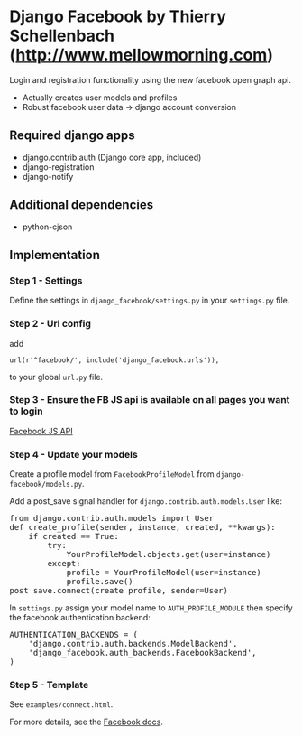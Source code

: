 # Django Facebook by Thierry Schellenbach (http://www.mellowmorning.com)

Login and registration functionality using the new facebook open graph api.

* Actually creates user models and profiles
* Robust facebook user data -> django account conversion

## Required django apps

* django.contrib.auth (Django core app, included)
* django-registration
* django-notify

## Additional dependencies

* python-cjson

## Implementation

### Step 1 - Settings

Define the settings in `django_facebook/settings.py` in your `settings.py` file.

### Step 2 - Url config

add

    url(r'^facebook/', include('django_facebook.urls')),

to your global `url.py` file.

### Step 3 - Ensure the FB JS api is available on all pages you want to login

[Facebook JS API](http://developers.facebook.com/docs/reference/javascript/)

### Step 4 - Update your models

Create a profile model from `FacebookProfileModel` from `django-facebook/models.py`.

Add a post_save signal handler for `django.contrib.auth.models.User` like:

<pre>
from django.contrib.auth.models import User
def create_profile(sender, instance, created, **kwargs):
    if created == True:
        try:
            YourProfileModel.objects.get(user=instance)
        except:
            profile = YourProfileModel(user=instance)
            profile.save()
post_save.connect(create_profile, sender=User)
</pre>

In `settings.py` assign your model name to `AUTH_PROFILE_MODULE` then specify the
facebook authentication backend:

<pre>
AUTHENTICATION_BACKENDS = (
    'django.contrib.auth.backends.ModelBackend',
    'django_facebook.auth_backends.FacebookBackend',
)
</pre>

### Step 5 - Template

See `examples/connect.html`.

For more details, see the [Facebook docs](http://developers.facebook.com/docs/).
